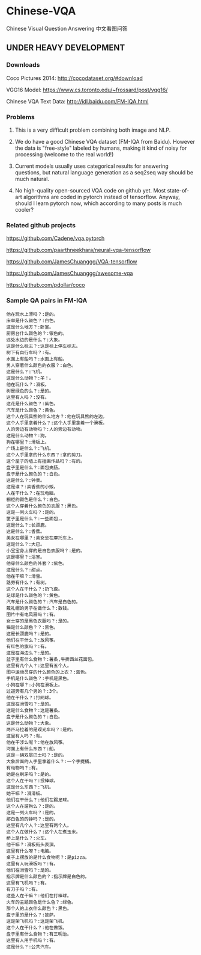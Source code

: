 # Chinese-VQA

Chinese Visual Question Answering 中文看图问答

## UNDER HEAVY DEVELOPMENT

### Downloads

Coco Pictures 2014: http://cocodataset.org/#download

VGG16 Model: https://www.cs.toronto.edu/~frossard/post/vgg16/

Chinese VQA Text Data: http://idl.baidu.com/FM-IQA.html


### Problems

1. This is a very difficult problem combining both image and NLP. 

2. We do have a good Chinese VQA dataset (FM-IQA from Baidu). However the data is "free-style" labeled by humans, making it kind of noisy for processing (welcome to the real world!)

3. Current models usually uses categorical results for answering questions, but natural language generation as a seq2seq way should be much natural.

4. No high-quality open-sourced VQA code on github yet. Most state-of-art algorithms are coded in pytorch instead of tensorflow. Anyway, should I learn pytorch now, which according to many posts is much cooler?


### Related github projects

https://github.com/Cadene/vqa.pytorch

https://github.com/paarthneekhara/neural-vqa-tensorflow

https://github.com/JamesChuanggg/VQA-tensorflow

https://github.com/JamesChuanggg/awesome-vqa

https://github.com/pdollar/coco

### Sample QA pairs in FM-IQA

```
他在玩水上漂吗？:是的。
床单是什么颜色？:白色。
这是什么地方？:卧室。
厨房台什么颜色的？:银色的。
远处水边的是什么？:大象。
这是什么标志？:这是标上停车标志。
树下有自行车吗？:有。
水面上有船吗？:水面上有船。
男人穿着什么颜色的衣服？:白色。
这是什么？:飞机。
这是什么动物？:羊！。
他在玩什么？:滑板。
树是绿色的么？:是的。
这里有人吗？:没有。
这花是什么颜色？:紫色。
汽车是什么颜色？:黄色。
这个人在玩具熊的什么地方？:他在玩具熊的左边。
这个人手里拿着什么？:这个人手里拿着一个滑板。
人的旁边有动物吗？:人的旁边有动物。
这是什么动物？:狗。
狗在哪里？:滑板上。
广场上是什么？:飞机。
这个人手里拿的什么东西？:拿的剪刀。
这个屋子的墙上有挂画作品吗？:有的。
盘子里是什么？:面包夹肠。
盘子是什么颜色的？:白色。
这是什么？:钟表。
这是谁？:卖香蕉的小贩。
人在干什么？:在玩电脑。
橱柜的颜色是什么？:白色。
这个人穿着什么颜色的衣服？:黑色。
这是一列火车吗？:是的。
筐子里是什么？:一些面包，。
这是什么？:长颈鹿。
这是什么？:香蕉。
美女在哪里？:美女坐在摩托车上。
这是什么？:大巴。
小宝宝身上穿的是白色衣服吗？:是的。
这是哪里？:浴室。
他穿什么颜色的外套？:紫色。
这是什么？:甜点。
他在干嘛？:滑雪。
路旁有什么？:有树。
这个人在干什么？:扔飞盘。
足球是什么颜色的？:黄色。
汽车是什么颜色的？:汽车是白色的。
戴礼帽的男子在做什么？:数钱。
图片中有电风扇吗？:有。
女士穿的是黑色衣服吗？:是的。
猫是什么颜色？？:黑色。
这是长颈鹿吗？:是的。
他们在干什么？:放风筝。
有红色的旗吗？:有。
这是在海边么？:是的。
盆子里有什么食物？:薯条,牛排西兰花面包。
这里有几个人？:这里有五个人。
图中运动员穿的什么颜色的上衣？:蓝色。
手机是什么颜色？:手机是黑色。
小狗在哪？:小狗在滑板上。
过道旁有几个男的？:3个。
他在干什么？:打网球。
这是在滑雪吗？:是的。
这是什么食物？:这是薯条。
盘子是什么颜色的？:白色。
这是什么动物？:大象。
两匹马拉着的是观光车吗？:是的。
这里有人吗？:有。
他在干涉么呢？:他在放风筝。
河面上有什么东西？:船。
这是一辆双层巴士吗？:是的。
大象后面的人手里拿着什么？:一个手提桶。
有动物吗？:有。
她是在刷牙吗？:是的。
这个人在干吗？:投棒球。
这是什么东西？:飞机。
她干嘛？:滑滑板。
他们在干什么？:他们在踢足球。
这个人在遛狗么？:是的。
这是一列火车吗？:是的。
那白色的的钟吗？:是的。
这里有几个人？:这里有两个人。
这个人在做什么？:这个人在煮玉米。
桥上是什么？:火车。
他干嘛？:滑板街头表演。
这里有什么呀？:电脑。
桌子上摆放的是什么食物呢？:是pizza。
这里有人玩滑板吗？:有。
他们在滑雪吗？:是的。
指示牌是什么颜色的？:指示牌是白色的。
这里有飞机吗？:有。
有刀子吗？:有。
这些人在干嘛？:他们在打棒球。
火车的主题颜色是什么色？:绿色。
那个人的上衣什么颜色？:黑色。
盘子里的是什么？:披萨。
这是架飞机吗？:这是架飞机。
这个人在干什么？:他在做饭。
盘子里有什么食物？:有三明治。
这里有人用手机吗？:有。
这是什么？:公共汽车。
```

